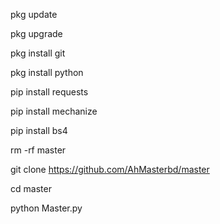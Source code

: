
pkg update

pkg upgrade

pkg install git

pkg install python

pip install requests

pip install mechanize

pip install bs4


rm -rf master


git clone https://github.com/AhMasterbd/master


cd master


python Master.py

